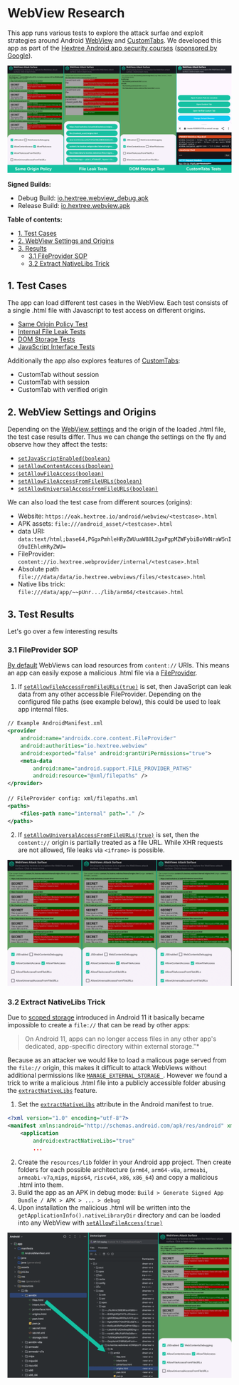 # WebView Research

This app runs various tests to explore the attack surfae and exploit strategies around Android [WebView](https://developer.android.com/develop/ui/views/layout/webapps/webview) and [CustomTabs](https://developer.chrome.com/docs/android/custom-tabs/guide-get-started). We developed this app as part of the [Hextree Android app security courses](https://app.hextree.io/map/android/android-webview) ([sponsored by Google](https://www.hextree.io/hextree-x-google)).

![Screenshots of different test pages](webview_tests.png)

**Signed Builds:**
- Debug Build: [io.hextree.webview_debug.apk](app/debug/io.hextree.webview_debug.apk)
- Release Build: [io.hextree.webview.apk](app/release/io.hextree.webview.apk)

**Table of contents:**

- [1. Test Cases](#1-test-cases)
- [2. WebView Settings and Origins](#2-webview-settings-and-origins)
- [3. Results](#3-test-results)
    - [3.1 FileProvider SOP](#31-fileprovider-sop)
    - [3.2 Extract NativeLibs Trick](#32-extract-nativelibs-trick)

## 1. Test Cases
The app can load different test cases in the WebView. Each test consists of a single .html file with Javascript to test access on different origins.

- [Same Origin Policy Test](app/src/main/assets/origins.html)
- [Internal File Leak Tests](app/src/main/assets/files.html)
- [DOM Storage Tests](app/src/main/assets/storage.html)
- [JavaScript Interface Tests](app/src/main/assets/pwn.html)

Additionally the app also explores features of [CustomTabs](https://developer.chrome.com/docs/android/custom-tabs/guide-get-started):

- CustomTab without session
- CustomTab with session
- CustomTab with verified origin

## 2. WebView Settings and Origins

Depending on the [WebView settings](https://developer.android.com/reference/android/webkit/WebSettings) and the origin of the loaded .html file, the test case results differ. Thus we can change the settings on the fly and observe how they affect the tests:

- [`setJavaScriptEnabled(boolean)`](https://developer.android.com/reference/android/webkit/WebSettings#setJavaScriptEnabled(boolean))
- [`setAllowContentAccess(boolean)`](https://developer.android.com/reference/android/webkit/WebSettings#setAllowContentAccess(boolean))
- [`setAllowFileAccess(boolean)`](https://developer.android.com/reference/android/webkit/WebSettings#setAllowFileAccess(boolean))
- [`setAllowFileAccessFromFileURLs(boolean)`](https://developer.android.com/reference/android/webkit/WebSettings#setAllowFileAccessFromFileURLs(boolean))
- [`setAllowUniversalAccessFromFileURLs(boolean)`](https://developer.android.com/reference/android/webkit/WebSettings#setAllowUniversalAccessFromFileURLs(boolean))

We can also load the test case from different sources (origins):

- Website: `https://oak.hextree.io/android/webview/<testcase>.html`
- APK assets: `file:///android_asset/<testcase>.html`
- data URI: `data:text/html;base64,PGgxPmhleHRyZWUuaW88L2gxPgpMZWFybiBoYWNraW5nIG9uIEhleHRyZWU=`
- FileProvider: `content://io.hextree.webprovider/internal/<testcase>.html` 
- Absolute path `file:///data/data/io.hextree.webviews/files/<testcase>.html`
- Native libs trick: `file:///data/app/~~pUnr.../lib/arm64/<testcase>.html`

## 3. Test Results

Let's go over a few interesting results

### 3.1 FileProvider SOP

[By default](https://developer.android.com/reference/android/webkit/WebSettings#setAllowContentAccess(boolean)) WebViews can load resources from `content://` URIs. This means an app can easily expose a malicious .html file via a [FileProvider](https://developer.android.com/reference/androidx/core/content/FileProvider).

1. If [`setAllowFileAccessFromFileURLs(true)`](https://developer.android.com/reference/android/webkit/WebSettings#setAllowFileAccessFromFileURLs(boolean)) is set, then JavaScript can leak data from any other accessible FileProvider. Depending on the configured file paths (see example below), this could be used to leak app internal files.
```xml
// Example AndroidManifest.xml
<provider
    android:name="androidx.core.content.FileProvider"
    android:authorities="io.hextree.webview"
    android:exported="false" android:grantUriPermissions="true">
    <meta-data
        android:name="android.support.FILE_PROVIDER_PATHS"
        android:resource="@xml/filepaths" />
</provider>

// FileProvider config: xml/filepaths.xml
<paths>
    <files-path name="internal" path="." />
</paths>
```
2. If [`setAllowUniversalAccessFromFileURLs(true)`](https://developer.android.com/reference/android/webkit/WebSettings#setAllowUniversalAccessFromFileURLs(boolean)) is set, then the `content://` origin is partially treated as a file URL. While XHR requests are not allowed, file leaks via `<iframe>` is possible.

![Screenshots of content:// SOP testcases](content_provider.png)

### 3.2 Extract NativeLibs Trick

Due to [scoped storage](https://developer.android.com/about/versions/11/privacy/storage#other-app-specific-dirs) introduced in Android 11 it basically became impossible to create a `file://` that can be read by other apps:

> On Android 11, apps can no longer access files in any other app's dedicated, app-specific directory within external storage."*

Because as an attacker we would like to load a malicous page served from the `file://` origin, this makes it difficult to attack WebViews without additional permissions like [`MANAGE_EXTERNAL_STORAGE `](https://developer.android.com/reference/android/Manifest.permission#MANAGE_EXTERNAL_STORAGE). However we found a trick to write a malicious .html file into a publicly accessible folder abusing the [`extractNativeLibs`](https://developer.android.com/guide/topics/manifest/application-element#extractNativeLibs) feature.


1. Set the [`extractNativeLibs`](https://developer.android.com/guide/topics/manifest/application-element#extractNativeLibs) attribute in the Android manifest to true.
```xml
<?xml version="1.0" encoding="utf-8"?>
<manifest xmlns:android="http://schemas.android.com/apk/res/android" xmlns:tools="http://schemas.android.com/tools">
    <application
        android:extractNativeLibs="true"
        ...
```
2. Create the `resources/lib` folder in your Android app project. Then create folders for each possible architecture (`arm64`, `arm64-v8a`, `armeabi`, `armeabi-v7a`,`mips`, `mips64`, `riscv64`, `x86`, `x86_64`) and copy a malicious .html into them.
3. Build the app as an APK in debug mode: `Build > Generate Signed App Bundle / APK > APK > ... > debug`
4. Upon installation the malicious .html will be written into the `getApplicationInfo().nativeLibraryDir` directory and can be loaded into any WebView with [`setAllowFileAccess(true)`](https://developer.android.com/reference/android/webkit/WebSettings#setAllowFileAccess(boolean))

![extractNativeLibs trick to write a public file](webview_native_trick.png)
